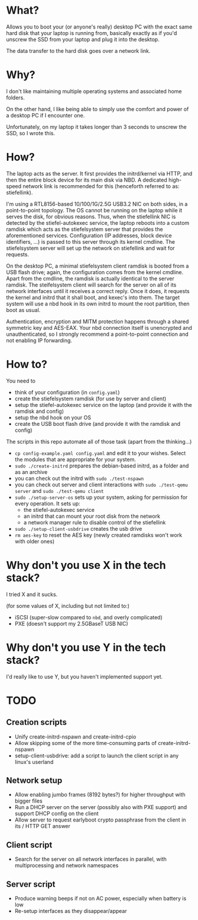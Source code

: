 # What?

Allows you to boot your (or anyone's really) desktop PC with the exact same
hard disk that your laptop is running from, basically exactly as if you'd
unscrew the SSD from your laptop and plug it into the desktop.

The data transfer to the hard disk goes over a network link.

# Why?

I don't like maintaining multiple operating systems and associated home
folders.

On the other hand, I like being able to simply use the comfort and power of a
desktop PC if I encounter one.

Unfortunately, on my laptop it takes longer than 3 seconds to unscrew the SSD,
so I wrote this.

# How?

The laptop acts as the server.
It first provides the initrd/kernel via HTTP,
and then the entire block device for its main disk via NBD.
A dedicated high-speed network link is recommended for this (henceforth referred to as: stiefellink).

I'm using a RTL8156-based 10/100/1G/2.5G USB3.2 NIC on both sides, in a point-to-point topology.
The OS cannot be running on the laptop while it serves the disk, for obvious reasons.
Thus, when the stiefellink NIC is detected by the stiefel-autokexec service, the laptop reboots into
a custom ramdisk which acts as the stiefelsystem server that provides the aforementioned services.
Configuration (IP addresses, block device identifiers, ...) is passed to this server through its kernel cmdline.
The stiefelsystem server will set up the network on stiefellink and wait for requests.

On the desktop PC, a minimal stiefelsystem client ramdisk is booted from a USB flash drive;
again, the configuration comes from the kernel cmdline.
Apart from the cmdline, the ramdisk is actually identical to the server ramdisk.
The steifelsystem client will search for the server on all of its network interfaces until it receives
a correct reply. Once it does, it requests the kernel and initrd that it shall boot, and kexec's into them.
The target system will use a nbd hook in its own initrd to mount the root partition, then boot as usual.

Authentication, encryption and MITM protection happens through a shared symmetric key and AES-EAX.
Your nbd connection itself is unencrypted and unauthenticated, so I strongly recommend a
point-to-point connection and not enabling IP forwarding.

# How to?

You need to

- think of your configuration (in `config.yaml`)
- create the stiefelsystem ramdisk (for use by server and client)
- setup the stiefel-autokexec service on the laptop (and provide it with the ramdisk and config)
- setup the nbd hook on your OS
- create the USB boot flash drive (and provide it with the ramdisk and config)

The scripts in this repo automate all of those task (apart from the thinking...)

- `cp config-example.yaml config.yaml` and edit it to your wishes. Select the modules that are appropriate for your system.
- `sudo ./create-initrd` prepares the debian-based initrd, as a folder and as an archive
- you can check out the initrd with `sudo ./test-nspawn`
- you can check out server and client interactions with `sudo ./test-qemu server` and `sudo ./test-qemu client`
- `sudo ./setup-server-os` sets up your system, asking for permission for every operation. It sets up:
  - the stiefel-autokexec service
  - an initrd that can mount your root disk from the network
  - a network manager rule to disable control of the stiefellink
- `sudo ./setup-client-usbdrive` creates the usb drive
- `rm aes-key` to reset the AES key (newly created ramdisks won't work with older ones)

# Why don't you use X in the tech stack?

I tried X and it sucks.

(for some values of X, including but not limited to:)

- iSCSI (super-slow compared to `nbd`, and overly complicated)
- PXE (doesn't support my 2.5GBaseT USB NIC)

# Why don't you use Y in the tech stack?

I'd really like to use Y, but you haven't implemented support yet.

# TODO

## Creation scripts

- Unify create-initrd-nspawn and create-initrd-cpio
- Allow skipping some of the more time-consuming parts of create-initrd-nspawn
- setup-client-usbdrive: add a script to launch the client script in any linux's userland

## Network setup

- Allow enabling jumbo frames (8192 bytes?) for higher throughput with bigger files
- Run a DHCP server on the server (possibly also with PXE support) and support DHCP config on the client
- Allow server to request earlyboot crypto passphrase from the client in its / HTTP GET answer

## Client script

- Search for the server on all network interfaces in parallel, with multiprocessing and network namespaces

## Server script

- Produce warning beeps if not on AC power, especially when battery is low
- Re-setup interfaces as they disappear/appear

